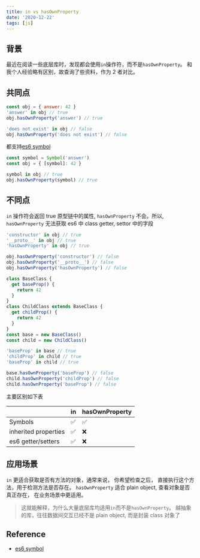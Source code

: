 ```yaml
---
title: in vs hasOwnProperty
date: '2020-12-22'
tags: [js]
---
```


## 背景

最近在阅读一些底层库时，发现都会使用`in`操作符，而不是`hasOwnProperty`。 和我个人经验略有区别，故查询了些资料，作为 2 者对比。

## 共同点

```javascript
const obj = { answer: 42 }
'answer' in obj // true
obj.hasOwnProperty('answer') // true

'does not exist' in obj // false
obj.hasOwnProperty('does not exist') // false
```

都支持[es6 symbol](https://developer.mozilla.org/en-US/docs/Web/JavaScript/Reference/Global_Objects/Symbol)

```javascript
const symbol = Symbol('answer')
const obj = { [symbol]: 42 }

symbol in obj // true
obj.hasOwnProperty(symbol) // true
```

## 不同点

`in` 操作符会返回 true 原型链中的属性, `hasOwnProperty` 不会。所以, `hasOwnProperty` 无法获取 es6 中 class getter, settor 中的字段

```javascript
'constructor' in obj // true
'__proto__' in obj // true
'hasOwnProperty' in obj // true

obj.hasOwnProperty('constructor') // false
obj.hasOwnProperty('__proto__') // false
obj.hasOwnProperty('hasOwnProperty') // false
```

```javascript
class BaseClass {
  get baseProp() {
    return 42
  }
}
class ChildClass extends BaseClass {
  get childProp() {
    return 42
  }
}
const base = new BaseClass()
const child = new ChildClass()

'baseProp' in base // true
'childProp' in child // true
'baseProp' in child // true

base.hasOwnProperty('baseProp') // false
child.hasOwnProperty('childProp') // false
child.hasOwnProperty('baseProp') // false
```

主要区别如下表

|                      | in  | hasOwnProperty |
| -------------------- | --- | -------------- |
| Symbols              | ✅  | ✅             |
| inherited properties | ✅  | ❌             |
| es6 getter/setters   | ✅  | ❌             |

## 应用场景

`in` 更适合获取是否有方法的对象，通常来说， 你希望检查之后， 直接执行这个方法，用于检测方法是否存在。
`hasOwnProperty` 适合 plain object, 查看对象是否真正存在， 在业务场景中更适用。

> 这就能解释，为什么大量底层库均适用`in`而不是`hasOwnProperty`。 越抽象的库，往往数据间交互已经不是 plain object, 而是封装 class 对象了

## Reference

- [es6 symbol](https://developer.mozilla.org/en-US/docs/Web/JavaScript/Reference/Global_Objects/Symbol)
